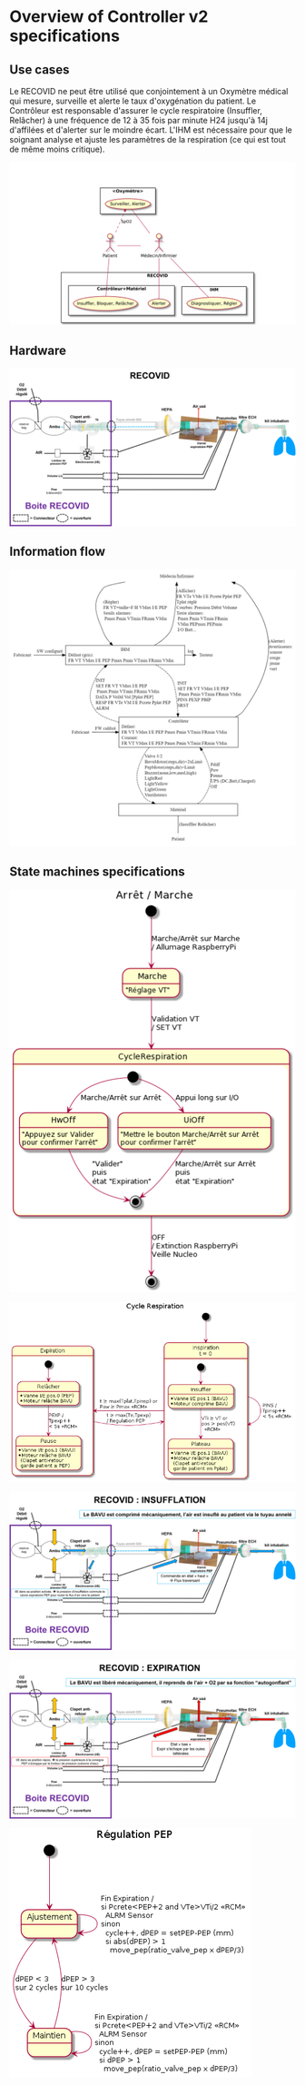 # Overview of Controller v2 specifications

## Use cases

Le RECOVID ne peut être utilisé que conjointement à un Oxymètre médical qui mesure, surveille et alerte le taux d'oxygénation du patient. Le Contrôleur est responsable d'assurer le cycle respiratoire (Insuffler, Relâcher) à une fréquence de 12 à 35 fois par minute H24 jusqu'à 14j d'affilées et d'alerter sur le moindre écart. L'IHM est nécessaire pour que le soignant analyse et ajuste les paramètres de la respiration (ce qui est tout de même moins critique).

![](UseCases.png)

## Hardware

![](Schema_general_17avril.png)

## Information flow

![](InformationFlow.png)

## State machines specifications

![](ArretMarche.png)

![](CycleRespiration+RCM.png)

![](Schema_general_17avril_Insufflation.png)

![](Schema_general_17avril_Expiration.png)

![](RegulationPEP.png)

